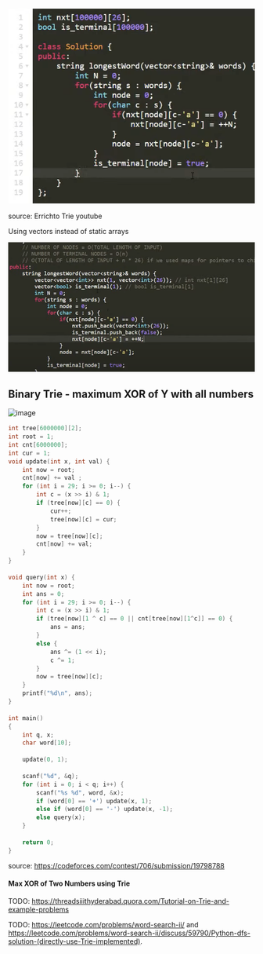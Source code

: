 ![](images/trie_1.png)

source: Errichto Trie youtube

Using vectors instead of static arrays

![](images/trie_2.png)

## Binary Trie - maximum XOR of Y with all numbers

<img width="879" alt="image" src="https://user-images.githubusercontent.com/19663316/185746063-9f02cc39-08f5-4569-bec2-a05f1fac56c1.png">

```cpp
int tree[6000000][2];
int root = 1;
int cnt[6000000];
int cur = 1;
void update(int x, int val) {
	int now = root;
	cnt[now] += val ;
	for (int i = 29; i >= 0; i--) {
		int c = (x >> i) & 1;
		if (tree[now][c] == 0) {
			cur++;
			tree[now][c] = cur;
		}
		now = tree[now][c];
		cnt[now] += val;
	}
}
 
void query(int x) {
	int now = root;
	int ans = 0;
	for (int i = 29; i >= 0; i--) {
		int c = (x >> i) & 1;
		if (tree[now][1 ^ c] == 0 || cnt[tree[now][1^c]] == 0) {
			ans = ans;
		}
		else {
			ans ^= (1 << i);
			c ^= 1;
		}
		now = tree[now][c];
	}
	printf("%d\n", ans);
}
 
int main()
{
	int q, x;
	char word[10];
 
	update(0, 1);
 
	scanf("%d", &q);
	for (int i = 0; i < q; i++) {
		scanf("%s %d", word, &x);
		if (word[0] == '+') update(x, 1);
		else if (word[0] == '-') update(x, -1);
		else query(x);
	}
 
	return 0;
}
```

source: https://codeforces.com/contest/706/submission/19798788

#### Max XOR of Two Numbers using Trie

TODO: https://threadsiiithyderabad.quora.com/Tutorial-on-Trie-and-example-problems


TODO: https://leetcode.com/problems/word-search-ii/ and https://leetcode.com/problems/word-search-ii/discuss/59790/Python-dfs-solution-(directly-use-Trie-implemented).
